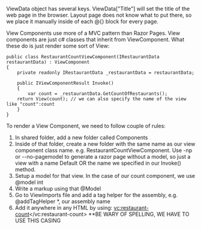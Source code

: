
ViewData object has several keys. ViewData["Title"] will set the title of the web page in the browser. Layout page does not know what to put there, so we place it manually inside of each @{} block for every page.


View Components use more of a MVC pattern than Razor Pages. View components are just c# classes that inherit from ViewComponent. What these do is just render some sort of View:

	public class RestaurantCountViewComponent(IRestaurantData restaurantData) : ViewComponent
	{
		private readonly IRestaurantData _restaurantData = restaurantData;
	
		public IViewComponentResult Invoke()
		{
			var count = _restaurantData.GetCountOfRestaurants();
		return View(count); // we can also specify the name of the view like "count":count
		}
	}


To render a View Component, we need to follow couple of rules:

1. In shared folder, add a new folder called Components
2. Inside of that folder, create a new folder with the same name as our view component class name. e.g. RestaurantCountViewComponent. Use -np or --no-pagemodel to generate a razor page without a model, so just a view with a name Default OR the name we specified in our Invoke() method. 
3. Setup a model for that view. In the case of our count component, we use @model int
4. Write a markup using that @Model
5. Go to ViewImports file and add a tag helper for the assembly, e.g. @addTagHelper *, our assembly name
6. Add it anywhere in any HTML by using: <vc:restaurant-count></vc:restaurant-count> **BE WARY OF SPELLING, WE HAVE TO USE THIS CASING









